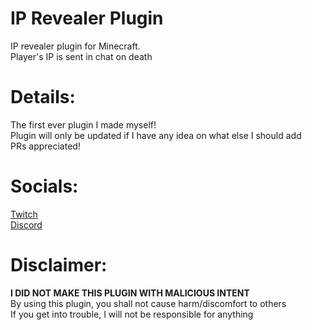 # IP Revealer Plugin
IP revealer plugin for Minecraft.\
Player's IP is sent in chat on death
# Details:
The first ever plugin I made myself!\
Plugin will only be updated if I have any idea on what else I should add\
PRs appreciated!
# Socials:
  [Twitch][twitch]\
  [Discord][discord]
# Disclaimer:
**I DID NOT MAKE THIS PLUGIN WITH MALICIOUS INTENT**\
By using this plugin, you shall not cause harm/discomfort to others\
If you get into trouble, I will not be responsible for anything

[discord]: https://discord.gg/24CDPUFgSE
[twitch]: https://www.twitch.tv/javiers_code
